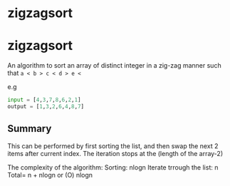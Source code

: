 # zigzagsort


# zigzagsort


An algorithm to sort an array of distinct integer in a zig-zag manner such that `a < b > c < d > e <`

e.g
```python
input = [4,3,7,8,6,2,1]
output = [1,3,2,6,4,8,7]
```

## Summary
This can be performed by first sorting the list, and then swap the next 2 items after current index. The iteration stops at the (length of the array-2)

The complexity of the algorithm:
Sorting: nlogn
Iterate trrough the list: n
Total= n + nlogn 
or (O) nlogn




